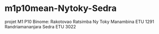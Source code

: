 # m1p10mean-Nytoky-Sedra
projet M1 P10
Binome:
Rakotovao Ratsimba Ny Toky Manambina ETU 1291
Randriamananjara Sedra ETU 3022
